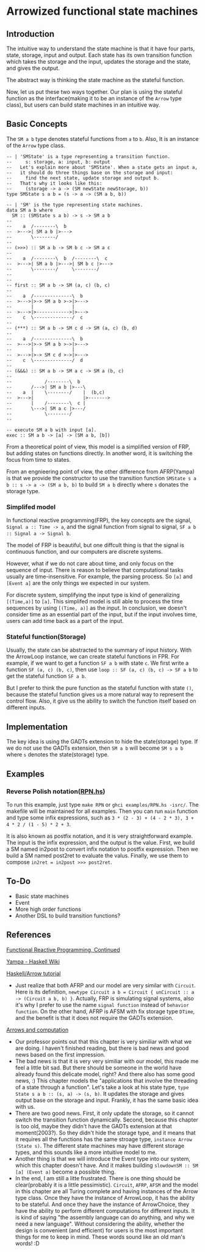 # Arrowized functional state machines

## Introduction

The intuitive way to understand the state machine is that it have four parts, state, storage, input and output. Each state has its own transition function which takes the storage and the input, updates the storage and the state, and gives the output.

The abstract way is thinking the state machine as the stateful function.

Now, let us put these two ways together. Our plan is using the stateful function as the interface(making it to be an instance of the ```Arrow``` type class), but users can build state machines in an intuitive way.

## Basic Concepts

The ```SM a b``` type denotes stateful functions from ```a``` to ```b```. Also, It is an instance of the ```Arrow``` type class.
```
-- | 'SMState' is a type representing a transition function.
--     s: storage, a: input, b: output
--   Let's explain more about 'SMState'. When a state gets an input a, 
--   it should do three things base on the storage and input: 
--     find the next state, update storage and output b.
--   That's why it looks like this:
--     (storage -> a -> (SM newState newStorage, b))
type SMState s a b = (s -> a -> (SM a b, b))

-- | 'SM' is the type representing state machines.
data SM a b where
  SM :: (SMState s a b) -> s -> SM a b
--
--    a  /--------\  b
--  >--->| SM a b |>--->
--       \--------/
--
-- (>>>) :: SM a b -> SM b c -> SM a c
--
--    a  /--------\  b  /--------\  c
--  >--->| SM a b |>--->| SM b c |>--->
--       \--------/     \--------/
--
--
-- first :: SM a b -> SM (a, c) (b, c)
--
--    a  /--------------\  b
--  >--->|>-> SM a b >->|>--->
--       |              |
--  >--->|>------------>|>--->
--    c  \--------------/  c
--
-- (***) :: SM a b -> SM c d -> SM (a, c) (b, d)
--
--    a  /--------------\  b
--  >--->|>-> SM a b >->|>--->
--       |              |
--  >--->|>-> SM c d >->|>--->
--    c  \--------------/  d
--
-- (&&&) :: SM a b -> SM a c -> SM a (b, c)
--
--            /--------\  b
--       /--->| SM a b |>---\
--    a  |    \--------/    |  (b,c)
--  >--->|                  |>------->
--       |    /--------\  c |
--       \--->| SM a c |>---/
--            \--------/
--

-- execute SM a b with input [a].
exec :: SM a b -> [a] -> (SM a b, [b])
```

From a theoretical point of view, this model is a simplified version of FRP, but adding states on functions directly. In another word, it is switching the focus from time to states.

From an engnieering point of view, the other difference from AFRP(Yampa) is that we provide the constructor to use the transition function ```SMState s a b :: s -> a -> (SM a b, b)``` to build ```SM a b``` directly where ```s``` donates the storage type.

### Simplifed model

In functional reactive programming(FRP), the key concepts are the signal, ```Signal a :: Time -> a```, and the signal function from signal to signal, ```SF a b :: Signal a -> Signal b```.

The model of FRP is beautiful, but one diffcult thing is that the signal is continuous function, and our computers are discrete systems.

However, what if we do not care about time, and only focus on the sequence of input. There is reason to believe that computational tasks usually are time-insensitive. For example, the parsing process. So ```[a]``` and ```[Event a]``` are the only things we expected in our system.

For discrete system, simplifying the input type is kind of generalizing ```[(Time,a)]``` to ```[a]```. This simplifed model is still able to process the time sequences by using ```[(Time, a)]``` as the input. In conclusion, we doesn't consider time as an essential part of the input, but if the input involves time, users can add time back as a part of the input.

### Stateful function(Storage)

Usually, the state can be abstracted to the summary of input history. With the ArrowLoop instance, we can create stateful functions in FPR. For example, if we want to get a function ```SF a b``` with state ```c```. We first write a function ```SF (a, c) (b, c)```, then use ```loop :: SF (a, c) (b, c) -> SF a b``` to get the stateful function ```SF a b```.

But I prefer to think the pure function as the stateful function with state ```()```, because the stateful function gives us a more natural way to represent the control flow. Also, it give us the ability to switch the function itself based on different inputs.

## Implementation

The key idea is using the GADTs extension to hide the state(storage) type. If we do not use the GADTs extension, then ```SM a b``` will become ```SM s a b``` where ```s``` denotes the state(storage) type.

## Examples

### Reverse Polish notation([RPN.hs](https://github.com/PseudoPower/AFSM/blob/master/examples/RPN.hs))

To run this example, just type ```make RPN``` or ```ghci examples/RPN.hs -isrc/```. The makefile will be maintained for all examples. Then you can run ```main``` function and type some infix expressions, such as  ```3 * (2 - 3) + (4 - 2 * 3), 3 + 4 * 2 / (1 - 5) * 2 + 3```.

It is also known as postfix notation, and it is very straightforward example. The input is the infix expression, and the output is the value. First, we build a SM named in2post to convert infix notation to postfix expression. Then we build a SM named post2ret to evaluate the valus. Finally, we use them to compose ```in2ret = in2post >>> post2ret```.


## To-Do
  * Basic state machines
  * Event
  * More high order functions
  * Another DSL to build transition functions?

## References

[Functional Reactive Programming, Continued](http://haskell.cs.yale.edu/wp-content/uploads/2011/02/workshop-02.pdf)

[Yampa - Haskell Wiki](https://wiki.haskell.org/Yampa)

[Haskell/Arrow tutorial](https://en.wikibooks.org/wiki/Haskell/Arrow_tutorial)

  * Just realize that both AFRP and our model are very similar with ```Circuit```. Here is its definition, ```newtype Circuit a b = Circuit { unCircuit :: a -> (Circuit a b, b) }```. Actually, FRP is simulating signal systems, also it's why I prefer to use the name ```signal function``` instead of ```behavior function```. On the other hand, AFRP is AFSM with fix storage type ```DTime```, and the benefit is that it does not require the GADTs extension.

[Arrows and computation](http://ipaper.googlecode.com/git-history/243b02cb56424d9e3931361122c5aa1c4bdcbbbd/Arrow/arrows-fop.pdf)

  * Our professor points out that this chapter is very similiar with what we are doing. I haven't finished reading, but there is bad news and good news based on the first impression. 
  * The bad news is that it is very very similiar with our model, this made me feel a little bit sad. But there should be someone in the world have already found this delicate model, right? And there also has some good news, :) This chapter models the "applications that involve the threading of a state through a function". Let's take a look at his state type, ```type State s a b :: (s, a) -> (s, b)```. It updates the storage and gives output base on the storage and input. Frankly, it has the same basic idea with us.
  * There are two good news. First, it only update the storage, so it cannot switch the transition function dynamically. Second, because this chapter is too old, maybe they didn't have the GADTs extension at that moment(2003?). So they didn't hide the storage type, and it means that it requires all the functions has the same stroage type, ```instance Arrow (State s)```. The different state machines may have different storage types, and this sounds like a more intuitive model to me.
  * Another thing is that we will introduce the Event type into our system, which this chapter doesn't have. And it makes building ```slowdownSM :: SM [a] (Event a)``` become a possible thing.
  * In the end, I am still a litte frustrated. There is one thing should be clear(probably it is a little pessimistic). ```Circuit```, ```AFRP```, ```AFSM``` and the model in this chapter are all Turing complete and having instances of the Arrow type class. Once they have the instance of ArrowLoop, it has the ability to be stateful. And once they have the instance of ArrowChoice, they have the ability to perform different computations for different inputs. It is kind of saying "the assembly language can do anything, and why we need a new language". Without considering the ability, whether the design is convenient (and efficient) for users is the most important things for me to keep in mind. These words sound like an old man's words! :D
